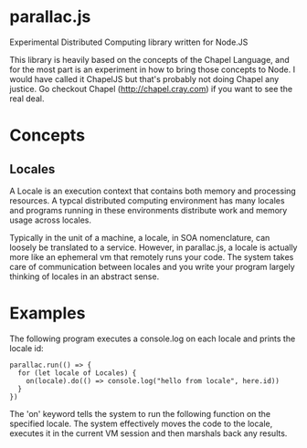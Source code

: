 parallac.js
=

Experimental Distributed Computing library written for Node.JS

This library is heavily based on the concepts of the Chapel Language, and for the most part is an experiment in how to bring those concepts to Node.  I would have called it ChapelJS but that's probably not doing Chapel any justice.  Go checkout Chapel (http://chapel.cray.com) if you want to see the real deal.

Concepts
=

Locales
-

A Locale is an execution context that contains both memory and processing resources.  A typcal distributed computing environment has many locales and programs running in these environments distribute work and memory usage across locales.

Typically in the unit of a machine, a locale, in SOA nomenclature, can loosely be translated to a service.  However, in parallac.js, a locale is actually more like an ephemeral vm that remotely runs your code.  The system takes care of communication between locales and you write your program largely thinking of locales in an abstract sense.

Examples
=

The following program executes a console.log on each locale and prints the locale id:

    parallac.run(() => {
      for (let locale of Locales) {
        on(locale).do(() => console.log("hello from locale", here.id))
      }
    })


The 'on' keyword tells the system to run the following function on the specified locale.  The system effectively moves the code to the locale, executes it in the current VM session and then marshals back any results.



